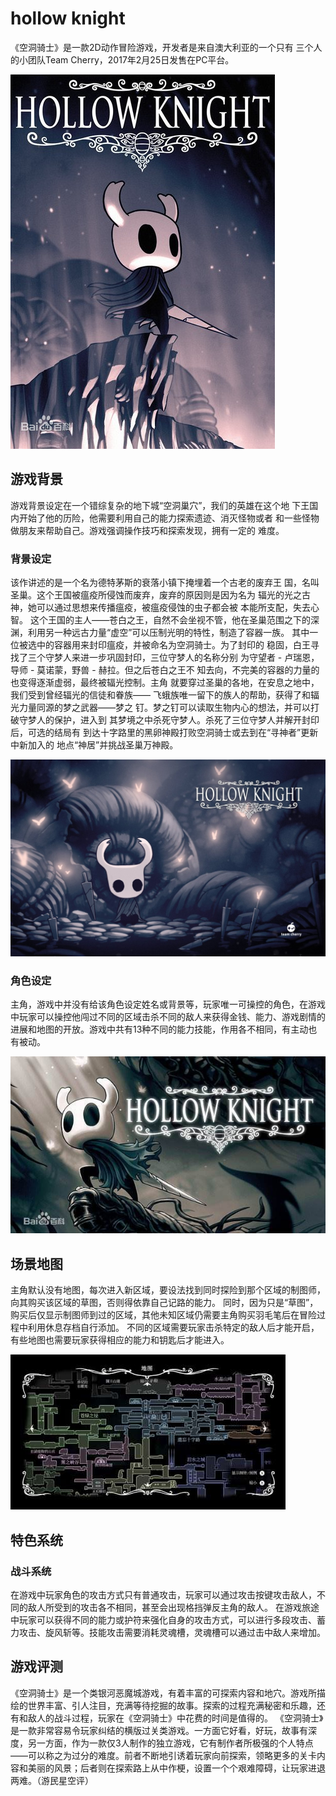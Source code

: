 # hollow knight

《空洞骑士》是一款2D动作冒险游戏，开发者是来自澳大利亚的一个只有
三个人的小团队Team Cherry，2017年2月25日发售在PC平台。

![enter description here](./images/空洞_1.png)

## 游戏背景

 游戏背景设定在一个错综复杂的地下城“空洞巢穴”，我们的英雄在这个地
下王国内开始了他的历险，他需要利用自己的能力探索遗迹、消灭怪物或者
和一些怪物做朋友来帮助自己。游戏强调操作技巧和探索发现，拥有一定的
难度。

### 背景设定

该作讲述的是一个名为德特茅斯的衰落小镇下掩埋着一个古老的废弃王
国，名叫圣巢。这个王国被瘟疫所侵蚀而废弃，废弃的原因则是因为名为
辐光的光之古神，她可以通过思想来传播瘟疫，被瘟疫侵蚀的虫子都会被
本能所支配，失去心智。
这个王国的主人——苍白之王，自然不会坐视不管，他在圣巢范围之下的深
渊，利用另一种远古力量“虚空”可以压制光明的特性，制造了容器一族。
其中一位被选中的容器用来封印瘟疫，并被命名为空洞骑士。为了封印的
稳固，白王寻找了三个守梦人来进一步巩固封印，三位守梦人的名称分别
为守望者 - 卢瑞恩，导师 - 莫诺蒙，野兽 - 赫拉。但之后苍白之王不
知去向，不完美的容器的力量的也变得逐渐虚弱，最终被辐光控制。主角
就要穿过圣巢的各地，在安息之地中，我们受到曾经辐光的信徒和眷族——
飞蛾族唯一留下的族人的帮助，获得了和辐光力量同源的梦之武器——梦之
钉。梦之钉可以读取生物内心的想法，并可以打破守梦人的保护，进入到
其梦境之中杀死守梦人。杀死了三位守梦人并解开封印后，可选的结局有
到达十字路里的黑卵神殿打败空洞骑士或去到在“寻神者”更新中新加入的
地点“神居”并挑战圣巢万神殿。

![enter description here](./images/空洞2.png)

### 角色设定

主角，游戏中并没有给该角色设定姓名或背景等，玩家唯一可操控的角色，在游戏中玩家可以操控他闯过不同的区域击杀不同的敌人来获得金钱、能力、游戏剧情的进展和地图的开放。游戏中共有13种不同的能力技能，作用各不相同，有主动也有被动。

![enter description here](./images/空洞3.png)

## 场景地图

主角默认没有地图，每次进入新区域，要设法找到同时探险到那个区域的制图师，向其购买该区域的草图，否则得依靠自己记路的能力。
同时，因为只是“草图”，购买后仅显示制图师到过的区域，其他未知区域仍需要主角购买羽毛笔后在冒险过程中利用休息存档自行添加。
不同的区域需要玩家击杀特定的敌人后才能开启，有些地图也需要玩家获得相应的能力和钥匙后才能进入。

![enter description here](./images/空洞4_2.png)

## 特色系统

### 战斗系统

在游戏中玩家角色的攻击方式只有普通攻击，玩家可以通过攻击按键攻击敌人，不同的敌人所受到的攻击各不相同，甚至会出现格挡弹反主角的敌人。
在游戏旅途中玩家可以获得不同的能力或护符来强化自身的攻击方式，可以进行多段攻击、蓄力攻击、旋风斩等。技能攻击需要消耗灵魂槽，灵魂槽可以通过击中敌人来增加。

## 游戏评测

《空洞骑士》是一个类银河恶魔城游戏，有着丰富的可探索内容和地穴。游戏所描绘的世界丰富、引人注目，充满等待挖掘的故事。探索的过程充满秘密和乐趣，还有和敌人的战斗过程，玩家在《空洞骑士》中花费的时间是值得的。
《空洞骑士》是一款非常容易令玩家纠结的横版过关类游戏。一方面它好看，好玩，故事有深度，另一方面，作为一款仅3人制作的独立游戏，它有制作者所极强的个人特点——可以称之为过分的难度。前者不断地引诱着玩家向前探索，领略更多的关卡内容和美丽的风景；后者则在探索路上从中作梗，设置一个个艰难障碍，让玩家进退两难。（游民星空评）
